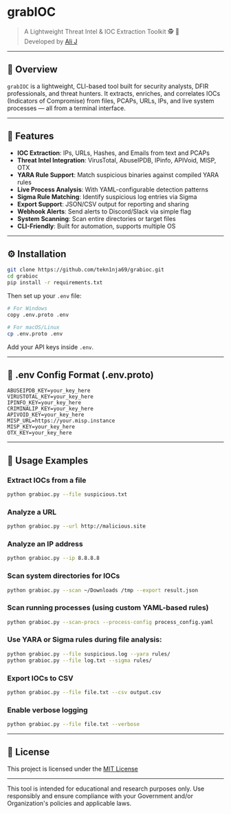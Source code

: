 # grabIOC

> A Lightweight Threat Intel & IOC Extraction Toolkit 🕵️‍ 🧪  
> Developed by [Ali J](https://github.com/tekn1nja69)

---

## 🚀 Overview

`grabIOC` is a lightweight, CLI-based tool built for security analysts, DFIR professionals, and threat hunters. It extracts, enriches, and correlates IOCs (Indicators of Compromise) from files, PCAPs, URLs, IPs, and live system processes — all from a terminal interface.

---

## 🎯 Features

-  **IOC Extraction**: IPs, URLs, Hashes, and Emails from text and PCAPs
-  **Threat Intel Integration**: VirusTotal, AbuseIPDB, IPinfo, APIVoid, MISP, OTX
-  **YARA Rule Support**: Match suspicious binaries against compiled YARA rules
-  **Live Process Analysis**: With YAML-configurable detection patterns
-  **Sigma Rule Matching**: Identify suspicious log entries via Sigma
-  **Export Support**: JSON/CSV output for reporting and sharing
-  **Webhook Alerts**: Send alerts to Discord/Slack via simple flag
-  **System Scanning**: Scan entire directories or target files
-  **CLI-Friendly**: Built for automation, supports multiple OS

---

## ⚙️ Installation

```bash
git clone https://github.com/tekn1nja69/grabioc.git
cd grabioc
pip install -r requirements.txt
```

Then set up your `.env` file:

```bash
# For Windows
copy .env.proto .env

# For macOS/Linux
cp .env.proto .env
```

Add your API keys inside `.env`.

---

## 🔐 .env Config Format (.env.proto)

```env
ABUSEIPDB_KEY=your_key_here
VIRUSTOTAL_KEY=your_key_here
IPINFO_KEY=your_key_here
CRIMINALIP_KEY=your_key_here
APIVOID_KEY=your_key_here
MISP_URL=https://your.misp.instance
MISP_KEY=your_key_here
OTX_KEY=your_key_here
```

---

## 🧪 Usage Examples

### Extract IOCs from a file
```bash
python grabioc.py --file suspicious.txt
```

### Analyze a URL
```bash
python grabioc.py --url http://malicious.site
```

### Analyze an IP address
```bash
python grabioc.py --ip 8.8.8.8
```

### Scan system directories for IOCs
```bash
python grabioc.py --scan ~/Downloads /tmp --export result.json
```

### Scan running processes (using custom YAML-based rules)
```bash
python grabioc.py --scan-procs --process-config process_config.yaml
```

### Use YARA or Sigma rules during file analysis:
```bash
python grabioc.py --file suspicious.log --yara rules/
python grabioc.py --file log.txt --sigma rules/
```

### Export IOCs to CSV
```bash
python grabioc.py --file file.txt --csv output.csv
```

### Enable verbose logging
```bash
python grabioc.py --file file.txt --verbose
```

---

## 📜 License

This project is licensed under the [MIT License](LICENSE)

---------------------------------------------------------------------
This tool is intended for educational and research purposes only. 
Use responsibly and ensure compliance with your Government and/or Organization's policies and applicable laws.
